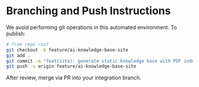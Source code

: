 # Branching and Push Instructions

We avoid performing git operations in this automated environment. To publish:

```bash
# from repo root
git checkout -b feature/ai-knowledge-base-site
git add .
git commit -m "feat(site): generate static knowledge base with PDF index"
git push -u origin feature/ai-knowledge-base-site
```

After review, merge via PR into your integration branch.